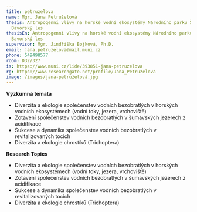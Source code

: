 ```yaml
---
title: petruzelova
name: Mgr. Jana Petruželová
thesis: Antropogenní vlivy na horské vodní ekosystémy Národního parku Šumava a
  Bavorský les
thesisEn: Antropogenní vlivy na horské vodní ekosystémy Národního parku Šumava a
  Bavorský les
supervisor: Mgr. Jindřiška Bojková, Ph.D.
email: jana.petruzelova@mail.muni.cz
phone: 549498577
room: D32/327
is: https://www.muni.cz/lide/393851-jana-petruzelova
rg: https://www.researchgate.net/profile/Jana_Petruzelova
image: /images/jana-petruželová.jpg
---
```

<div class="cz">

**Výzkumná témata**

* Diverzita a ekologie společenstev vodních bezobratlých v horských vodních ekosystémech
  (vodní toky, jezera, vrchoviště)
* Zotavení společenstev vodních bezobratlých v šumavských jezerech z acidifikace
* Sukcese a dynamika společenstev vodních bezobratlých v revitalizovaných tocích
* Diverzita a ekologie chrostíků (Trichoptera)

</div>

<div class="en">

**Research Topics**

* Diverzita a ekologie společenstev vodních bezobratlých v horských vodních ekosystémech
  (vodní toky, jezera, vrchoviště)
* Zotavení společenstev vodních bezobratlých v šumavských jezerech z acidifikace
* Sukcese a dynamika společenstev vodních bezobratlých v revitalizovaných tocích
* Diverzita a ekologie chrostíků (Trichoptera)

</div>